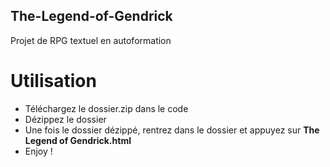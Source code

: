 ## The-Legend-of-Gendrick
Projet de RPG textuel en autoformation
# Utilisation 
- Téléchargez le dossier.zip dans le code
- Dézippez le dossier
- Une fois le dossier dézippé, rentrez dans le dossier et appuyez sur **The Legend of Gendrick.html**
- Enjoy !
